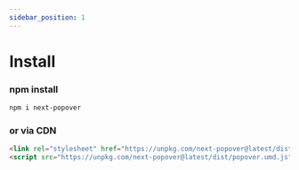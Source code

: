 ```yaml
---
sidebar_position: 1
---
```


# Install

### npm install
```bash
npm i next-popover
```

### or via CDN
```html
<link rel="stylesheet" href="https://unpkg.com/next-popover@latest/dist/style.css">
<script src="https://unpkg.com/next-popover@latest/dist/popover.umd.js"></script>
```